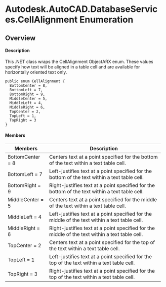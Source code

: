 # Autodesk.AutoCAD.DatabaseServices.CellAlignment Enumeration

## Overview

#### Description
This .NET class wraps the CellAlignment ObjectARX enum. 
These values specify how text will be aligned in a table cell and are available for horizontally oriented text only.
```text
public enum CellAlignment {
  BottomCenter = 8,
  BottomLeft = 7,
  BottomRight = 9,
  MiddleCenter = 5,
  MiddleLeft = 4,
  MiddleRight = 6,
  TopCenter = 2,
  TopLeft = 1,
  TopRight = 3
}
```

#### Members
| Members | Description |
| --- | --- |
| BottomCenter = 8 | Centers text at a point specified for the bottom of the text within a text table cell. |
| BottomLeft = 7 | Left-justifies text at a point specified for the bottom of the text within a text table cell. |
| BottomRight = 9 | Right-justifies text at a point specified for the bottom of the text within a text table cell. |
| MiddleCenter = 5 | Centers text at a point specified for the middle of the text within a text table cell. |
| MiddleLeft = 4 | Left-justifies text at a point specified for the middle of the text within a text table cell. |
| MiddleRight = 6 | Right-justifies text at a point specified for the middle of the text within a text table cell. |
| TopCenter = 2 | Centers text at a point specified for the top of the text within a text table cell. |
| TopLeft = 1 | Left-justifies text at a point specified for the top of the text within a text table cell. |
| TopRight = 3 | Right-justifies text at a point specified for the top of the text within a text table cell. |